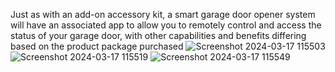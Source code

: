 Just as with an add-on accessory kit, a smart garage door opener system will have an associated app to allow you to remotely control and access the status of your garage door, with other capabilities and benefits differing based on the product package purchased
![Screenshot 2024-03-17 115503](https://github.com/vandanatella/Smart-Garage-Door-using-IoT/assets/164319786/73ccd08b-af04-4e00-9b90-376cfeb8486c)
![Screenshot 2024-03-17 115519](https://github.com/vandanatella/Smart-Garage-Door-using-IoT/assets/164319786/ddad4820-0903-4302-82be-a4709702b8f0)
![Screenshot 2024-03-17 115549](https://github.com/vandanatella/Smart-Garage-Door-using-IoT/assets/164319786/16aa5dfc-1c8f-4028-85b3-d112fffcb33a)
